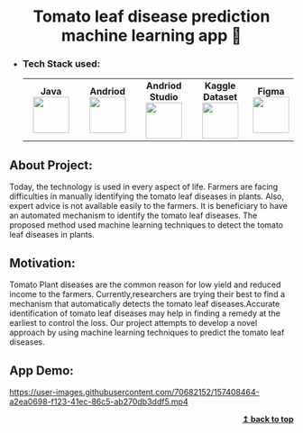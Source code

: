 <h1 align="center">Tomato leaf disease prediction machine learning app 🍅 </h1>


- ### Tech Stack used:
	<center>
		<table>
			<tbody>
				<tr>
					<td width="25%" align="center">
						<span><strong>Java</strong></span><br/>
						<img height="64px" width="64px" src="https://cdn.svgporn.com/logos/java.svg">
					</td>
					<td width="25%" align="center">
						<span><strong>Andriod</strong></span><br/>
						<img height="64px" width="64px" src="https://www.vectorlogo.zone/logos/android/android-icon.svg">
					</td>
          <td width="25%" align="center">
						<span><strong>Andriod Studio</strong></span><br/>
						<img height="64px" width="64px" src="https://upload.wikimedia.org/wikipedia/commons/9/95/Android_Studio_Icon_3.6.svg">
					</td>
          <td width="25%" align="center">
						<span><strong>Kaggle Dataset</strong></span><br/>
						<img height="64px" width="64px" src="https://www.vectorlogo.zone/logos/kaggle/kaggle-ar21.svg">
					</td>
          <td width="25%" align="center">
						<span><strong>Figma</strong></span><br/>
						<img height="64px" width="64px" src="https://www.vectorlogo.zone/logos/figma/figma-icon.svg">
					</td>
        </tr>
			</tbody>
		</table>
	</center>
  
## About Project:
Today, the technology is used in every aspect of life. Farmers are facing
difficulties in manually identifying the tomato leaf diseases in plants. Also, expert
advice is not available easily to the farmers. It is beneficiary to have an automated
mechanism to identify the tomato leaf diseases. The proposed method used
machine learning techniques to detect the tomato leaf diseases in plants.

## Motivation:
Tomato Plant diseases are the common reason for low yield and reduced income to
the farmers. Currently,researchers are trying their best to find a mechanism that
automatically detects the tomato leaf diseases.Accurate identification of tomato
leaf diseases may help in finding a remedy at the earliest to control the
loss. Our project attempts to develop a novel approach by using machine learning
techniques to predict the tomato leaf diseases.




## App Demo:


https://user-images.githubusercontent.com/70682152/157408464-a2ea0698-f123-41ec-86c5-ab270db3ddf5.mp4


<div align="right">
    <b><a href="#">↥ back to top</a></b>
</div>

